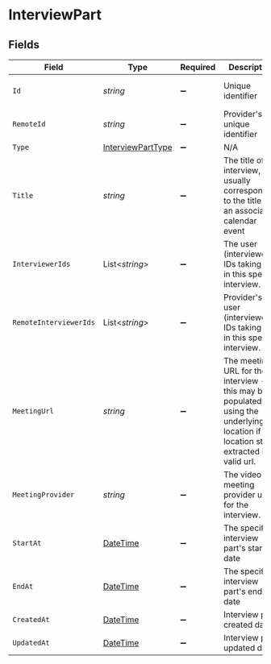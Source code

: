 # InterviewPart


## Fields

| Field                                                                                                                                    | Type                                                                                                                                     | Required                                                                                                                                 | Description                                                                                                                              | Example                                                                                                                                  |
| ---------------------------------------------------------------------------------------------------------------------------------------- | ---------------------------------------------------------------------------------------------------------------------------------------- | ---------------------------------------------------------------------------------------------------------------------------------------- | ---------------------------------------------------------------------------------------------------------------------------------------- | ---------------------------------------------------------------------------------------------------------------------------------------- |
| `Id`                                                                                                                                     | *string*                                                                                                                                 | :heavy_minus_sign:                                                                                                                       | Unique identifier                                                                                                                        | 8187e5da-dc77-475e-9949-af0f1fa4e4e3                                                                                                     |
| `RemoteId`                                                                                                                               | *string*                                                                                                                                 | :heavy_minus_sign:                                                                                                                       | Provider's unique identifier                                                                                                             | 8187e5da-dc77-475e-9949-af0f1fa4e4e3                                                                                                     |
| `Type`                                                                                                                                   | [InterviewPartType](../../Models/Components/InterviewPartType.md)                                                                        | :heavy_minus_sign:                                                                                                                       | N/A                                                                                                                                      |                                                                                                                                          |
| `Title`                                                                                                                                  | *string*                                                                                                                                 | :heavy_minus_sign:                                                                                                                       | The title of interview, usually corresponding to the title of an associated calendar event                                               | Interview (Informal Interview) - Elon and StackOne                                                                                       |
| `InterviewerIds`                                                                                                                         | List<*string*>                                                                                                                           | :heavy_minus_sign:                                                                                                                       | The user (interviewer) IDs taking part in this specific interview.                                                                       | [<br/>"cx28iQahdfDHa",<br/>"cx28iQokkD78das"<br/>]                                                                                       |
| `RemoteInterviewerIds`                                                                                                                   | List<*string*>                                                                                                                           | :heavy_minus_sign:                                                                                                                       | Provider's user (interviewer) IDs taking part in this specific interview.                                                                | [<br/>"cx28iQahdfDHa",<br/>"cx28iQokkD78das"<br/>]                                                                                       |
| `MeetingUrl`                                                                                                                             | *string*                                                                                                                                 | :heavy_minus_sign:                                                                                                                       | The meeting URL for the interview - this may be populated using the underlying location if the location string extracted is a valid url. | zoomus://zoom.us/join?confno=123456789                                                                                                   |
| `MeetingProvider`                                                                                                                        | *string*                                                                                                                                 | :heavy_minus_sign:                                                                                                                       | The video meeting provider used for the interview.                                                                                       | zoom                                                                                                                                     |
| `StartAt`                                                                                                                                | [DateTime](https://learn.microsoft.com/en-us/dotnet/api/system.datetime?view=net-5.0)                                                    | :heavy_minus_sign:                                                                                                                       | The specific interview part's start date                                                                                                 | 2021-01-01T17:00:00.000Z                                                                                                                 |
| `EndAt`                                                                                                                                  | [DateTime](https://learn.microsoft.com/en-us/dotnet/api/system.datetime?view=net-5.0)                                                    | :heavy_minus_sign:                                                                                                                       | The specific interview part's end date                                                                                                   | 2021-01-01T18:00:00.000Z                                                                                                                 |
| `CreatedAt`                                                                                                                              | [DateTime](https://learn.microsoft.com/en-us/dotnet/api/system.datetime?view=net-5.0)                                                    | :heavy_minus_sign:                                                                                                                       | Interview part created date                                                                                                              | 2021-01-01T01:01:01.000Z                                                                                                                 |
| `UpdatedAt`                                                                                                                              | [DateTime](https://learn.microsoft.com/en-us/dotnet/api/system.datetime?view=net-5.0)                                                    | :heavy_minus_sign:                                                                                                                       | Interview part updated date                                                                                                              | 2021-01-01T01:01:01.000Z                                                                                                                 |
